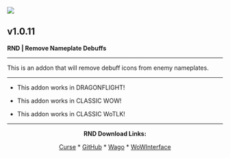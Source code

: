[![](https://img.shields.io/static/v1?label=Donate&message=CashApp&color=brightgreen)](https://bit.ly/3fyxxSU)

v1.0.11
------------------------------

**RND | Remove Nameplate Debuffs**

------------------------------

This is an addon that will remove debuff icons from enemy nameplates.

------------------------------

- This addon works in DRAGONFLIGHT!

- This addon works in CLASSIC WOW!

- This addon works in CLASSIC WoTLK!

------------------------------
<div align="center">

**RND Download Links:**

[Curse](https://www.curseforge.com/wow/addons/remove-nameplate-debuffs "This link takes you to the Curseforge.com website, you may download it here and help support the developers.") * [GitHub](https://github.com/donniedice/Remove_Nameplate_Debuffs "This link takes you to the GitHub.com website, you may download it here.") * [Wago](https://addons.wago.io/addons/remove-nameplate-debuffs "This link takes you to the Wago.io website, you may download it here and help support the developers.") * [WoWInterface](https://www.wowinterface.com/downloads/info26320-RemoveNameplateDebuffs.html "This link takes you to the WoWInterface.com website, you may download it here.")

</div>
